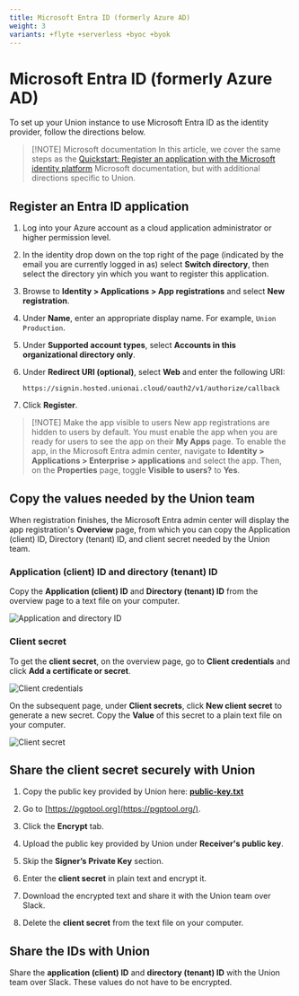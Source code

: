 ```yaml
---
title: Microsoft Entra ID (formerly Azure AD)
weight: 3
variants: +flyte +serverless +byoc +byok
---
```


# Microsoft Entra ID (formerly Azure AD)

To set up your Union instance to use Microsoft Entra ID as the identity provider, follow the directions below.

> [!NOTE] Microsoft documentation
> In this article, we cover the same steps as the
> [Quickstart: Register an application with the Microsoft identity platform](https://learn.microsoft.com/en-us/entra/identity-platform/quickstart-register-app) Microsoft documentation, but with additional directions specific
> to Union.

## Register an Entra ID application

1. Log into your Azure account as a cloud application administrator or higher permission level.

1. In the identity drop down on the top right of the page (indicated by the email you are currently logged in as) select **Switch directory**, then select the directory yin which you want to register this application.

1. Browse to **Identity > Applications > App registrations** and select **New registration**.

1. Under **Name**, enter an appropriate display name. For example, `Union Production`.

1. Under **Supported account types**, select **Accounts in this organizational directory only**.

1. Under **Redirect URI (optional)**, select **Web** and enter the following URI:

   `https://signin.hosted.unionai.cloud/oauth2/v1/authorize/callback`

1. Click **Register**.

> [!NOTE] Make the app visible to users
> New app registrations are hidden to users by default. You must enable the app when you are ready for
> users to see the app on their **My Apps** page.
> To enable the app, in the Microsoft Entra admin center, navigate to
> **Identity > Applications > Enterprise > applications** and select the app.
> Then, on the **Properties** page, toggle **Visible to users?** to **Yes**.

## Copy the values needed by the Union team

When registration finishes, the Microsoft Entra admin center will display the app registration's **Overview** page, from which you can copy the Application (client) ID, Directory (tenant) ID, and client secret needed by the Union team.

### Application (client) ID and directory (tenant) ID

Copy the **Application (client) ID** and **Directory (tenant) ID** from the overview page to a text file on your computer.

![Application and directory ID](/_static/images/user-guide/data-plane-setup/single-sign-on-setup/microsoft-entra-id/entra-id-application-and-directory-id.png)

### Client secret

To get the **client secret**, on the overview page, go to **Client credentials** and click **Add a certificate or secret**.

![Client credentials](/_static/images/user-guide/data-plane-setup/single-sign-on-setup/microsoft-entra-id/entra-id-client-credentials.png)

On the subsequent page, under **Client secrets**, click **New client secret** to generate a new secret.
Copy the **Value** of this secret to a plain text file on your computer.

![Client secret](/_static/images/user-guide/data-plane-setup/single-sign-on-setup/microsoft-entra-id/entra-id-client-secret.png)

## Share the client secret securely with Union

1. Copy the public key provided by Union here: [**public-key.txt**](/_static/public/public-key.txt)

1. Go to [https://pgptool.org](https://pgptool.org/).

1. Click the **Encrypt** tab.

1. Upload the public key provided by Union under **Receiver's public key**.

1. Skip the **Signer’s Private Key** section.

1. Enter the **client secret** in plain text and encrypt it.

1. Download the encrypted text and share it with the Union team over Slack.

1. Delete the **client secret** from the text file on your computer.

## Share the IDs with Union

Share the **application (client) ID** and **directory (tenant) ID** with the Union team over Slack.
These values do not have to be encrypted.
